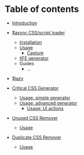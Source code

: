 # Table of contents

* [Introduction](README.md)

* [$async CSS/script loader](async/README.md)
  * [Installation](async/installation.md)
  * [Usage](async/usage.md)
    * [Capture](async/usage-capture.md)
  * [IIFE generator](async/iife-generator.md)
  * Guides
    * ...

* [$lazy](lazy/README.md)

* [Critical CSS Generator](critical-css-generator/README.md)
  * [Usage: simple generator](critical-css-generator/simple-usage.md)
  * [Usage: advanced generator](critical-css-generator/advanced-usage.md)
  	* [Usage: UI actions](critical-css-generator/advanced-ui-actions.md)

* [Unused CSS Remover](unused-css-remover/README.md)
  * [Usage](unused-css-remover/usage.md)

* [Duplicate CSS Remover](duplicate-css-remover/README.md)
  * [Usage](duplicate-css-remover/usage.md)
